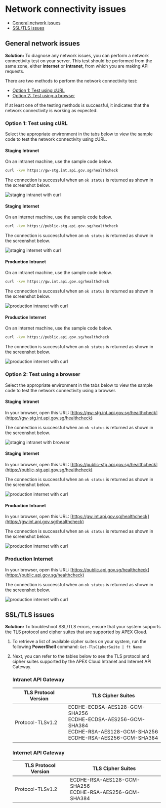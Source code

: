 # Network connectivity issues

- [General network issues](#general-network-issues)
- [SSL/TLS issues](#ssltls-issues)

## General network issues

**Solution:** To diagnose any network issues, you can perform a network connectivity test on your server. This test should be performed from the same zone, either **internet** or **intranet**, from which you are making API requests.

There are two methods to perform the network connectivity test:

- [Option 1: Test using cURL](#option-1-test-using-curl)
- [Option 2: Test using a browser](#option-2-test-using-a-browser)

If at least one of the testing methods is successful, it indicates that the network connectivity is working as expected.

### Option 1: Test using cURL

Select the appropriate environment in the tabs below to view the sample code to test the network connectivity using cURL.

<!-- tabs:start -->
#### **Staging Intranet**

On an intranet machine, use the sample code below.

```bash
curl -kvv https://gw-stg.int.api.gov.sg/healthcheck 
```

The connection is successful when an `ok status` is returned as shown in the screenshot below.

![staging intranet with curl](./_assets/network-curl-staging-intranet.png)

#### **Staging Internet**

On an internet machine, use the sample code below.

```bash
curl -kvv https://public-stg.api.gov.sg/healthcheck
```

The connection is successful when an `ok status` is returned as shown in the screenshot below.

![staging internet with curl](./_assets/network-curl-staging-internet.png)

#### **Production Intranet**

On an intranet machine, use the sample code below.

```bash
curl -kvv https://gw.int.api.gov.sg/healthcheck 
```

The connection is successful when an `ok status`  is returned as shown in the screenshot below.

![production intranet with curl](./_assets/network-curl-prod-intranet.png)

#### **Production Internet**

On an internet machine, use the sample code below.

```bash
curl -kvv https://public.api.gov.sg/healthcheck 
```

The connection is successful when an `ok status`  is returned as shown in the screenshot below.

![production internet with curl](./_assets/network-curl-prod-internet.png)

<!-- tabs:end -->

### Option 2: Test using a browser

Select the appropriate environment in the tabs below to view the sample code to test the network connectivity using a browser.

<!-- tabs:start -->

#### **Staging Intranet**

In your browser, open this URL: [https://gw-stg.int.api.gov.sg/healthcheck](https://gw-stg.int.api.gov.sg/healthcheck)

The connection is successful when an `ok status` is returned as shown in the screenshot below.

![staging intranet with browser](./_assets/network-browser-staging-intranet.png)

#### **Staging Internet**

In your browser, open this URL: [https://public-stg.api.gov.sg/healthcheck](https://public-stg.api.gov.sg/healthcheck)

The connection is successful when an `ok status` is returned as shown in the screenshot below.

![production internet with curl](./_assets/network-browser-staging-internet.png)

#### **Production Intranet**

In your browser, open this URL: [https://gw.int.api.gov.sg/healthcheck](https://gw.int.api.gov.sg/healthcheck)

The connection is successful when an `ok status` is returned as shown in the screenshot below.

![production internet with curl](./_assets/network-browser-prod-intranet.png)

### **Production Internet**

In your browser, open this URL: [https://public.api.gov.sg/healthcheck](https://public.api.gov.sg/healthcheck)

The connection is successful when an `ok status` is returned as shown in the screenshot below.

![production internet with curl](./_assets/network-browser-prod-internet.png)

<!-- tabs:end -->

## SSL/TLS issues

**Solution:** To troubleshoot SSL/TLS errors, ensure that your system supports the TLS protocol and cipher suites that are supported by APEX Cloud.

1. To retrieve a list of available cipher suites on your system, run the following **PowerShell** command: `Get-TlsCipherSuite | ft Name`

2. Next, you can refer to the tables below to see the TLS protocol and cipher suites supported by the APEX Cloud Intranet and Internet API Gateway. 

    ### Intranet API Gateway

    | TLS Protocol Version | TLS Cipher Suites |
    | -- | -- |
    | Protocol-TLSv1.2 | ECDHE-ECDSA-AES128-GCM-SHA256<br> ECDHE-ECDSA-AES256-GCM-SHA384<br> ECDHE-RSA-AES128-GCM-SHA256<br> ECDHE-RSA-AES256-GCM-SHA384<br>

    ### Internet API Gateway

    | TLS Protocol Version | TLS Cipher Suites |
    | -- | -- |
    | Protocol-TLSv1.2 | ECDHE-RSA-AES128-GCM-SHA256<br> ECDHE-RSA-AES256-GCM-SHA384<br>
